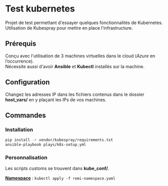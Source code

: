 # Test kubernetes

Projet de test permettant d'essayer quelques fonctionnalités de Kubernetes.    
Utilisation de Kubespray pour mettre en place l'infrastructure.

## Prérequis

Conçu avec l'utilisation de 3 machines virtuelles dans le cloud (_Azure_ en l’occurrence).   
Nécessite aussi d'avoir **Ansible** et **Kubectl** installés sur la machine.

## Configuration

Changez les adresses IP dans les fichiers contenus dans le dossier **host_vars/** en y plaçant les IPs de vos machines.

## Commandes
### Installation
```bash
pip install -r vendor/kubespray/requirements.txt
ansible-playbook plays/k8s-setup.yml
```

### Personnalisation
Les scripts customs se trouvent dans **kube_conf/**.   

<u>**Namespace**</u> : `kubectl apply -f remi-namespace.yaml`
